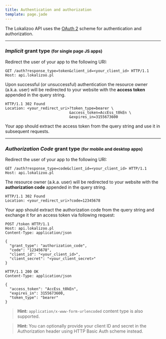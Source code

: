 ```yaml
---
title: Authentication and authorization
template: page.jade
---
```


The Lokalizoo API uses the [OAuth 2](https://tools.ietf.org/html/rfc6749) scheme
for authentication and authorization.

---

### *Implicit* grant type <small>(for&nbsp;single page JS apps)</small>

Redirect the user of your app to the following URI:

```http
GET /auth?response_type=token&client_id=<your_client_id> HTTP/1.1
Host: api.lokalizoo.pl
```

Upon successful (or unsuccessful) authentication
the resource owner (a.k.a. user) will be redirected to your website
with the **access token** appended in the query string.

```http
HTTP/1.1 302 Found
Location: <your_redirect_uri>?token_type=bearer \
                             &access_token=AccEss_t0kEn \
                             &expires_in=3155673600
```

Your app should extract the access token from the query string
and use it in subsequent requests.

---

### *Authorization Code* grant type <small>(for&nbsp;mobile and&nbsp;desktop apps)</small>

Redirect the user of your app to the following URI:

```http
GET /auth?response_type=code&client_id=<your_client_id> HTTP/1.1
Host: api.lokalizoo.pl
```

The resource owner (a.k.a. user) will be redirected to your website
with the **authorization code** appended in the query string.

```http
HTTP/1.1 302 Found
Location: <your_redirect_uri>?code=12345678
```
Your app should extract the authorization code from the query string
and exchange it for an access token via following request:

```http
POST /token HTTP/1.1
Host: api.lokalizoo.pl
Content-Type: application/json

{
  "grant_type": "authorization_code",
  "code": "12345678",
  "client_id": "<your_client_id>",
  "client_secret": "<your_client_secret>"
}
```

```http
HTTP/1.1 200 OK
Content-Type: application/json

{
  "access_token": "AccEss_t0kEn",
  "expires_in": 3155673600,
  "token_type": "bearer"
}
```

> **Hint:** `application/x-www-form-urlencoded` content type is also supported.

> **Hint:** You can optionally provide your client ID and secret
  in the Authorization header using HTTP Basic Auth scheme instead.
